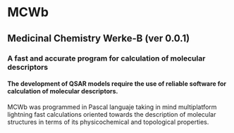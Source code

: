 # MCWb 

## Medicinal Chemistry Werke-B (ver 0.0.1)

### A fast and accurate program for calculation of molecular descriptors 

#### The development of QSAR models require the use of reliable software for calculation of molecular descriptors.
MCWb was programmed in Pascal languaje taking in mind multiplatform lightning fast calculations oriented towards the description 
of molecular structures in terms of its physicochemical and topological properties.
